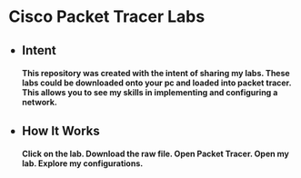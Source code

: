 <head>
  <h1> Cisco Packet Tracer Labs </h1>
</head>
<body>
  <ul>
    <h2><li>Intent</li></h2>
    <h4>This repository was created with the intent of sharing my labs. These labs could be downloaded onto your pc and loaded into packet tracer. This allows you to see my skills in implementing and configuring a network. 
</h4>
  <h2><li> How It Works</li></h2>
  <h4>Click on the lab. Download the raw file. Open Packet Tracer. Open my lab. Explore my configurations. </h4>
  </ul>
</body>
